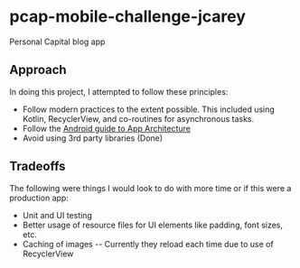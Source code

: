# pcap-mobile-challenge-jcarey
Personal Capital blog app

## Approach
In doing this project, I attempted to follow these principles:
* Follow modern practices to the extent possible. This included using Kotlin, RecyclerView, and co-routines for asynchronous tasks.
* Follow the [Android guide to App Architecture](https://developer.android.com/jetpack/docs/guide)
* Avoid using 3rd party libraries (Done)

## Tradeoffs
The following were things I would look to do with more time or if this were a production app:
* Unit and UI testing
* Better usage of resource files for UI elements like padding, font sizes, etc.
* Caching of images -- Currently they reload each time due to use of RecyclerView
